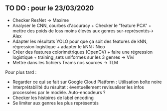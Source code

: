 ## TO DO : pour le 23/03/2020

- Checker ResNet -> Maxime
- Analyser le CNN, courbes d'accuracy + Checker le "feature PCA" + mettre des poids de loss moins élevés aux genres sur-représentés-> Alex
- Adapter les résultats YOLO pour que ça soit des features de kNN, régression logistique  + adapter le kNN : Nico
- Créer des features colorimétriques (OpenCV) + faire une régression logistique + training_sets uniformes sur les 3 genres -> Vivi
- Mettre dans les fichiers Teams nos sources -> TLM

Pour plus tard :
- Regarder ce qui se fait sur Google Cloud Platform : Utilisation boîte noire
- Interprétabilité du résultat : éventuellement revisualiser les infos processées par le modèle. Auto-encodeurs ?
- Checker les histoires de label encoding
- Se limiter aux genres les plus représentés
